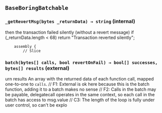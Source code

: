## `BaseBoringBatchable`

### `_getRevertMsg(bytes _returnData) → string` (internal)

then the transaction failed silently (without a revert message) if
(\_returnData.length < 68) return "Transaction reverted silently";

        assembly {
            // Slice

### `batch(bytes[] calls, bool revertOnFail) → bool[] successes, bytes[] results` (external)

urn results An array with the returned data of each function call, mapped
one-to-one to `calls`. // F1: External is ok here because this is the batch
function, adding it to a batch makes no sense // F2: Calls in the batch may be
payable, delegatecall operates in the same context, so each call in the batch
has access to msg.value // C3: The length of the loop is fully under user
control, so can't be explo
